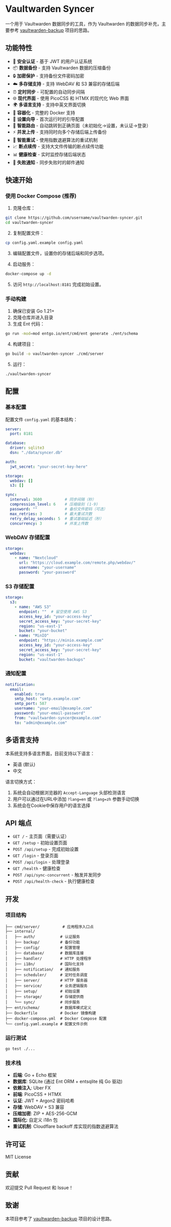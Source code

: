 # Vaultwarden Syncer

一个用于 Vaultwarden 数据同步的工具，作为 Vaultwarden 的数据同步补充，主要参考 [vaultwarden-backup](https://github.com/ttionya/vaultwarden-backup) 项目的思路。

## 功能特性

- 🔐 **安全认证** - 基于 JWT 的用户认证系统
- 📦 **数据备份** - 支持 Vaultwarden 数据的压缩备份
- 🔒 **加密保护** - 支持备份文件密码加密
- ☁️ **多存储支持** - 支持 WebDAV 和 S3 兼容的存储后端
- ⏰ **定时同步** - 可配置的自动同步间隔
- 🌐 **现代界面** - 使用 PicoCSS 和 HTMX 的现代化 Web 界面
- 🌍 **多语言支持** - 支持中英文界面切换
- 🐳 **容器化** - 完整的 Docker 支持
- 🔧 **设置向导** - 首次运行时的引导配置
- 🚀 **智能路由** - 自动跳转到正确页面（未初始化→设置，未认证→登录）
- ⚡ **并发上传** - 支持同时向多个存储后端上传备份
- 🔄 **智能重试** - 使用指数退避算法的重试机制
- 📈 **断点续传** - 支持大文件传输的断点续传功能
- 📊 **健康检查** - 实时监控存储后端状态
- 📝 **失败通知** - 同步失败时的邮件通知

## 快速开始

### 使用 Docker Compose (推荐)

1. 克隆仓库：
```bash
git clone https://github.com/username/vaultwarden-syncer.git
cd vaultwarden-syncer
```

2. 复制配置文件：
```bash
cp config.yaml.example config.yaml
```

3. 编辑配置文件，设置你的存储后端和同步选项。

4. 启动服务：
```bash
docker-compose up -d
```

5. 访问 `http://localhost:8181` 完成初始设置。

### 手动构建

1. 确保已安装 Go 1.21+
2. 克隆仓库并进入目录
3. 生成 Ent 代码：
```bash
go run -mod=mod entgo.io/ent/cmd/ent generate ./ent/schema
```
4. 构建项目：
```bash
go build -o vaultwarden-syncer ./cmd/server
```
5. 运行：
```bash
./vaultwarden-syncer
```

## 配置

### 基本配置

配置文件 `config.yaml` 的基本结构：

```yaml
server:
  port: 8181

database:
  driver: sqlite3
  dsn: "./data/syncer.db"

auth:
  jwt_secret: "your-secret-key-here"

storage:
  webdav: []
  s3: []

sync:
  interval: 3600          # 同步间隔（秒）
  compression_level: 6    # 压缩级别 (1-9)
  password: ""            # 备份文件密码（可选）
  max_retries: 3          # 最大重试次数
  retry_delay_seconds: 5  # 重试基础延迟（秒）
  concurrency: 3          # 并发上传数
```

### WebDAV 存储配置

```yaml
storage:
  webdav:
    - name: "Nextcloud"
      url: "https://cloud.example.com/remote.php/webdav/"
      username: "your-username"
      password: "your-password"
```

### S3 存储配置

```yaml
storage:
  s3:
    - name: "AWS S3"
      endpoint: ""  # 留空使用 AWS S3
      access_key_id: "your-access-key"
      secret_access_key: "your-secret-key"
      region: "us-east-1"
      bucket: "your-bucket"
    - name: "MinIO"
      endpoint: "https://minio.example.com"
      access_key_id: "your-access-key"
      secret_access_key: "your-secret-key"
      region: "us-east-1"
      bucket: "vaultwarden-backups"
```

### 通知配置

```yaml
notification:
  email:
    enabled: true
    smtp_host: "smtp.example.com"
    smtp_port: 587
    username: "your-email@example.com"
    password: "your-email-password"
    from: "vaultwarden-syncer@example.com"
    to: "admin@example.com"
```

## 多语言支持

本系统支持多语言界面，目前支持以下语言：
- 英语 (默认)
- 中文

语言切换方式：
1. 系统会自动根据浏览器的 `Accept-Language` 头部检测语言
2. 用户可以通过在URL中添加 `?lang=en` 或 `?lang=zh` 参数手动切换
3. 系统会在Cookie中保存用户的语言选择

## API 端点

- `GET /` - 主页面（需要认证）
- `GET /setup` - 初始设置页面
- `POST /api/setup` - 完成初始设置
- `GET /login` - 登录页面
- `POST /api/login` - 处理登录
- `GET /health` - 健康检查
- `POST /api/sync-concurrent` - 触发并发同步
- `POST /api/health-check` - 执行健康检查

## 开发

### 项目结构

```
├── cmd/server/          # 应用程序入口点
├── internal/
│   ├── auth/           # 认证服务
│   ├── backup/         # 备份功能
│   ├── config/         # 配置管理
│   ├── database/       # 数据库连接
│   ├── handler/        # HTTP 处理程序
│   ├── i18n/           # 国际化支持
│   ├── notification/   # 通知服务
│   ├── scheduler/      # 定时任务调度
│   ├── server/         # HTTP 服务器
│   ├── service/        # 业务逻辑服务
│   ├── setup/          # 初始设置
│   ├── storage/        # 存储提供商
│   └── sync/           # 同步服务
├── ent/schema/         # 数据库模式定义
├── Dockerfile          # Docker 镜像构建
├── docker-compose.yml  # Docker Compose 配置
└── config.yaml.example # 配置文件示例
```

### 运行测试

```bash
go test ./...
```

### 技术栈

- **后端**: Go + Echo 框架
- **数据库**: SQLite (通过 Ent ORM + entsqlite 纯 Go 驱动)
- **依赖注入**: Uber FX
- **前端**: PicoCSS + HTMX
- **认证**: JWT + Argon2 密码哈希
- **存储**: WebDAV + S3 兼容
- **压缩加密**: ZIP + AES-256-GCM
- **国际化**: 自定义 i18n 包
- **重试机制**: Cloudflare backoff 库实现的指数退避算法

## 许可证

MIT License

## 贡献

欢迎提交 Pull Request 和 Issue！

## 致谢

本项目参考了 [vaultwarden-backup](https://github.com/ttionya/vaultwarden-backup) 项目的设计思路。